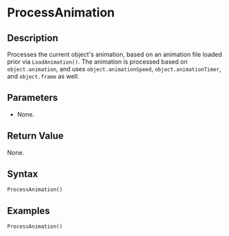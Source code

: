 # ProcessAnimation

## Description

Processes the current object's animation, based on an animation file loaded prior via `LoadAnimation()`. The animation is processed based on `object.animation`, and uses `object.animationSpeed`, `object.animationTimer`, and `object.frame` as well.

## Parameters

- None.

## Return Value

None.

## Syntax
```
ProcessAnimation()
```

## Examples
```
ProcessAnimation()
```
